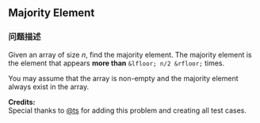 ## Majority Element  
### 问题描述
Given an array of size *n*, find the majority element. The majority element is the element that appears **more than** `&lfloor; n/2 &rfloor;` times.

You may assume that the array is non-empty and the majority element always exist in the array.

**Credits:**<br />Special thanks to [@ts](https://oj.leetcode.com/discuss/user/ts) for adding this problem and creating all test cases.
